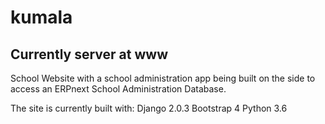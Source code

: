 # kumala
## Currently server at www

School Website with a school administration app being built on the side to access an ERPnext School Administration Database.

The site is currently built with:
Django 2.0.3
Bootstrap 4
Python 3.6


